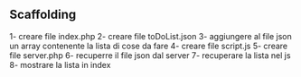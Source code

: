 ## Scaffolding

1- creare file index.php
2- creare file toDoList.json
3- aggiungere al file json un array contenente la lista di cose da fare
4- creare file script.js
5- creare file server.php
6- recuperre il file json dal server
7- recuperare la lista nel js
8- mostrare la lista in index